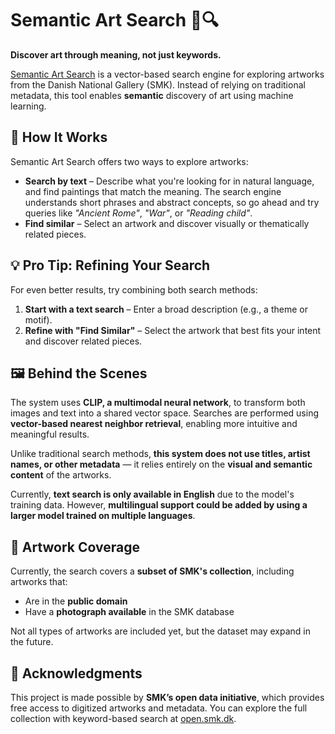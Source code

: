 # Semantic Art Search 🎨🔍

**Discover art through meaning, not just keywords.**

[Semantic Art Search](https://semantic-art-search.kristianms.com) is a vector-based search engine for exploring artworks from the Danish National Gallery (SMK). Instead of relying on traditional metadata, this tool enables **semantic** discovery of art using machine learning.

## 🔎 How It Works
Semantic Art Search offers two ways to explore artworks:
- **Search by text** – Describe what you're looking for in natural language, and find paintings that match the meaning. The search engine understands short phrases and abstract concepts, so go ahead and try queries like *"Ancient Rome"*, *"War"*,  or *"Reading child"*.
- **Find similar** – Select an artwork and discover visually or thematically related pieces.

## 💡 Pro Tip: Refining Your Search
For even better results, try combining both search methods:
1. **Start with a text search** – Enter a broad description (e.g., a theme or motif).
2. **Refine with "Find Similar"** – Select the artwork that best fits your intent and discover related pieces.

## 🖼️ Behind the Scenes
The system uses **CLIP, a multimodal neural network**, to transform both images and text into a shared vector space. Searches are performed using **vector-based nearest neighbor retrieval**, enabling more intuitive and meaningful results.

Unlike traditional search methods, **this system does not use titles, artist names, or other metadata** — it relies entirely on the **visual and semantic content** of the artworks.

Currently, **text search is only available in English** due to the model's training data. However, **multilingual support could be added by using a larger model trained on multiple languages**.

## 🎨 Artwork Coverage
Currently, the search covers a **subset of SMK's collection**, including artworks that:
- Are in the **public domain**
- Have a **photograph available** in the SMK database

Not all types of artworks are included yet, but the dataset may expand in the future.

## 🙌 Acknowledgments
This project is made possible by **SMK’s open data initiative**, which provides free access to digitized artworks and metadata. You can explore the full collection with keyword-based search at [open.smk.dk](https://open.smk.dk/).
